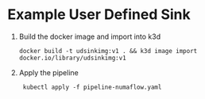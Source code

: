 # Example User Defined Sink

1. Build the docker image and import into k3d
   ```shell
   docker build -t udsinkimg:v1 . && k3d image import docker.io/library/udsinkimg:v1
   ```

2. Apply the pipeline
   ```shell
    kubectl apply -f pipeline-numaflow.yaml
   ```
